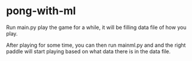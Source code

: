 # pong-with-ml

Run main.py play the game for a while, it will be filling data file of how you play.

After playing for some time, you can then run mainml.py and and the right paddle will start playing based on what data 
there is in the data file.


